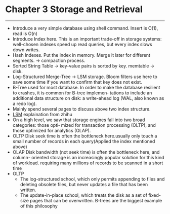 # Chapter 3 Storage and Retrieval
---
* Introduce a very simple database using shell command. Insert is O(1), read is O(n)
* Introduce Index here. This is an important trade-off in storage systems: well-chosen indexes speed up read queries, but every index slows down writes. 
* Hash Indexes. Put the index in memory. Merge it later for different segments. -> compaction process.
* Sorted String Table -> key-value pairs is sorted by key. memtable -> disk.
* Log-Structured Merge-Tree -> LSM storage. Bloom filters use here to save some time if you want to confirm that key does not exist.
* B-Tree used for most database. In order to make the database resilient to crashes, it is common for B-tree implemen‐ tations to include an additional data structure on disk: a write-ahead log (WAL, also known as a redo log).
* Mainly spend several pages to discuss above two index structure.
* [LSM](https://www.zhihu.com/question/19887265/answer/78839142) explaination from zhihu
* On a high level, we saw that storage engines fall into two broad categories: those opti‐ mized for transaction processing (OLTP), and those optimized for analytics (OLAP).
* OLTP Disk seek time is often the bottleneck here.usually only touch a small number of records in each query(Applied the index mentioned above)
* OLAP Disk bandwidth (not seek time) is often the bottleneck here, and column- oriented storage is an increasingly popular solution for this kind of workload. requiring many millions of records to be scanned in a short time
* OLTP 
  * The log-structured school, which only permits appending to files and deleting obsolete files, but never updates a file that has been written.
  * The update-in-place school, which treats the disk as a set of fixed-size pages that can be overwritten. B-trees are the biggest example of this philosophy

